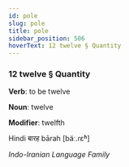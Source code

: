 ```yaml
---
id: pole
slug: pole
title: pole
sidebar_position: 506
hoverText: 12 twelve § Quantity
---
```


### 12 twelve § Quantity

**Verb**: to be twelve

**Noun**: twelve

**Modifier**: twelfth

Hindi बारह bārah [bäː.ɾɛʱ]

*Indo-Iranian Language Family*